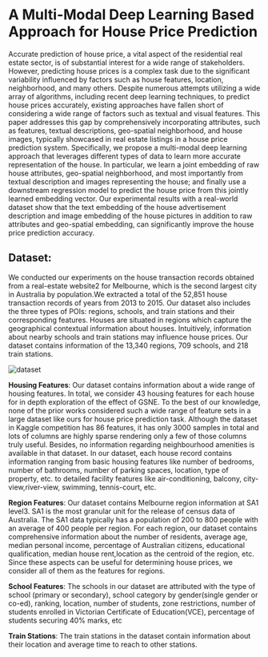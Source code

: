 # A Multi-Modal Deep Learning Based Approach for House Price Prediction



Accurate prediction of house price, a vital aspect of the residential real estate sector, is of substantial interest for a wide range of stakeholders. However, predicting house prices is a complex task due to the significant variability influenced by factors such as house features, location, neighborhood, and many others. Despite numerous attempts utilizing a wide array of algorithms, including recent deep learning techniques, to predict house prices accurately, existing approaches have fallen short of considering a wide range of factors such as textual and visual features. This paper addresses this gap by comprehensively incorporating attributes, such as features, textual descriptions, geo-spatial neighborhood, and house images, typically showcased in real estate listings in a house price prediction system. Specifically, we propose a multi-modal deep learning approach that leverages different types of data to learn more accurate representation of the house. In particular, we learn a joint embedding of raw house attributes, geo-spatial neighborhood, and most importantly from textual description and images representing the house; and finally use a downstream regression model to predict the house price from this jointly learned embedding vector. Our experimental results with a real-world dataset show that the text embedding of the house advertisement description and image embedding of the house pictures in addition to raw attributes and geo-spatial embedding, can significantly improve the house price prediction accuracy.
## Dataset:

We conducted our experiments on the house transaction records obtained from a real-estate website2 for Melbourne, which is the second largest city in Australia by population.We extracted a total of the 52,851 house transaction records of years from 2013 to 2015. Our dataset also includes the three types of POIs: regions, schools, and train stations and their corresponding features. Houses are situated in regions which capture the geographical contextual information about houses. Intuitively, information about nearby schools and train stations may influence house prices. Our dataset contains information of the 13,340 regions, 709 schools, and 218 train stations.

![dataset](https://github.com/4P0N/mhpp/assets/70822909/3d6208d7-0265-49e1-90f6-3a4f5987b266)


**Housing Features**: Our dataset contains information about a wide range of housing features. In
total, we consider 43 housing features for each house for in depth exploration of the effect of GSNE. To the best of our knowledge, none of the prior works considered such a wide range of feature sets in a large dataset like ours for house price prediction task. Although the dataset in Kaggle competition has 86 features, it has only 3000 samples in total and lots of columns are highly sparse rendering only a few of those columns truly useful. Besides, no information regarding neighbourhood amenities is available in that dataset. In our dataset, each house record contains information ranging from basic housing features like number of bedrooms, number of bathrooms, number of parking spaces, location, type of property, etc. to detailed facility features like air-conditioning, balcony, city-view,river-view, swimming, tennis-court, etc.

**Region Features**: Our dataset contains Melbourne region information at SA1 level3. SA1 is the
most granular unit for the release of census data of Australia. The SA1 data typically has a
population of 200 to 800 people with an average of 400 people per region. For each region, our
dataset contains comprehensive information about the number of residents, average age, median personal income, percentage of Australian citizens, educational qualification, median house rent,location as the centroid of the region, etc. Since these aspects can be useful for determining house prices, we consider all of them as the features for regions.

**School Features**: The schools in our dataset are attributed with the type of school (primary
or secondary), school category by gender(single gender or co-ed), ranking, location, number of
students, zone restrictions, number of students enrolled in Victorian Certificate of Education(VCE), percentage of students securing 40% marks, etc


**Train Stations**: The train stations in the dataset contain information about their location and
average time to reach to other stations.


<!-- You can get the experiment dataset [here](https://drive.google.com/drive/folders/1ssAjH8b8GGVlYohIdhyZPKje2sGeXggB?usp=sharing).

## Project Structure:

1. Repository
   - GSNE_Boosting_House_Price
     - Dataset
       - Check_Performance_Dataset
         -	*** contains check performance required datasets  ***
       - Preprocessed_Dataset
         -	*** Main raw data ***
       - Processed_Dataset
         -	*** Processed npz files ***
     - Data_Preprocessing
       - 	*** data-preprocessing codes ***
     - Graph_embedding
       - Code
         - utils.py
       	 - model.py
         - train.py
       - job.sh
       - requirements.txt
     - Checking_performance 
       - embedding_1
         - 	*** contains embedded pickle file ***
       - embedding_2
	 - 	*** contains embedded pickle file ***
       - check_performance.py
   - ReadMe.md


### To run the the project,you have the followings to do-
1.	Check the requirements in the requirements.txt in the Graph_embedding folder 3 and install them, Then just do `python train.py ‘cora-ml’ ‘glace’ `
or simply run the command `./job.sh` in linux system.
2.	Now for the price prediction from the embedded pickle files in folder 4.Chechking_performance, run `python chechk_performance.py`



 -->
